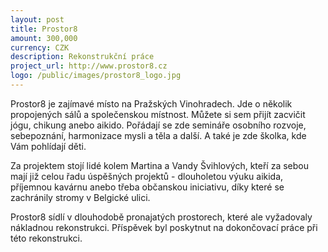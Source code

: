 ```yaml
---
layout: post
title: Prostor8
amount: 300,000
currency: CZK
description: Rekonstrukční práce
project_url: http://www.prostor8.cz
logo: /public/images/prostor8_logo.jpg
---
```


Prostor8 je zajímavé místo na Pražských Vinohradech. Jde o několik propojených sálů a společenskou místnost. Můžete si sem přijít zacvičit jógu, chikung anebo aikido. Pořádají se zde semináře osobního rozvoje, sebepoznání, harmonizace mysli a těla a další. A také je zde školka, kde Vám pohlídají děti.

Za projektem stojí lidé kolem Martina a Vandy Švihlových, kteří za sebou mají již celou řadu úspěšných projektů - dlouholetou výuku aikida, příjemnou kavárnu anebo třeba občanskou iniciativu, díky které se zachránily stromy v Belgické ulici.

Prostor8 sídlí v dlouhodobě pronajatých prostorech, které ale vyžadovaly nákladnou rekonstrukci. Příspěvek byl poskytnut na dokončovací práce při této rekonstrukci.
